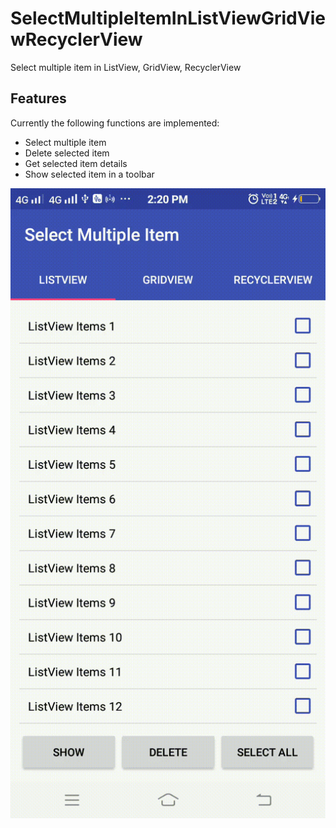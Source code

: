 SelectMultipleItemInListViewGridViewRecyclerView
==========

Select multiple item in ListView, GridView, RecyclerView
## Features

Currently the following functions are implemented:

* Select multiple item
* Delete selected item
* Get selected item details
* Show selected item in a toolbar

![](https://github.com/rohitnotes/SelectMultipleItemInListViewGridViewRecyclerView/blob/master/screen/working.gif)
